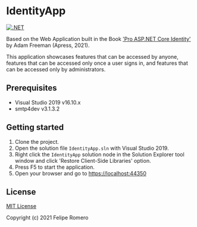 # IdentityApp

[![.NET][ci-badge]][ci-status]

Based on the Web Application built in the Book ['Pro ASP.NET Core Identity'](https://www.apress.com/la/book/9781484268575) by Adam Freeman (Apress, 2021).

This application showcases features that can be accessed by anyone, features that can be accessed only once a user signs in, and features that can be accessed only by administrators.

## Prerequisites

- Visual Studio 2019 v16.10.x
- smtp4dev v3.1.3.2

## Getting started

1. Clone the project.
1. Open the solution file `IdentityApp.sln` with Visual Studio 2019.
1. Right click the `IdentityApp` solution node in the Solution Explorer tool window and click 'Restore Client-Side Libraries' option.
1. Press F5 to start the application.
1. Open your browser and go to <https://localhost:44350>

## License

[MIT License](LICENSE)

Copyright (c) 2021 Felipe Romero

[ci-status]: https://github.com/feliperomero3/IdentityApp/actions/workflows/dotnet.yml
[ci-badge]: https://github.com/feliperomero3/IdentityApp/actions/workflows/dotnet.yml/badge.svg
